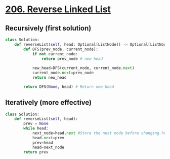 # [206. Reverse Linked List](https://leetcode.com/problems/reverse-linked-list/)

## Recursively (first solution)
~~~python
class Solution:
    def reverseList(self, head: Optional[ListNode]) -> Optional[ListNode]:
        def DFS(prev_node, current_node):
            if not current_node:
                return prev_node # new head
            
            new_head=DFS(current_node, current_node.next)
            current_node.next=prev_node
            return new_head

        return DFS(None, head) # Return new head
~~~

## Iteratively (more effective)
~~~python
class Solution:
    def reverseList(self, head):
        prev = None
        while head:
            next_node=head.next #Store the next node before changing head.next
            head.next=prev
            prev=head
            head=next_node
        return prev
~~~
